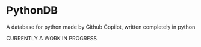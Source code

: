 # PythonDB
A database for python made by Github Copilot, written completely in python

CURRENTLY A WORK IN PROGRESS
